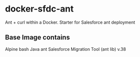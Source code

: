 # docker-sfdc-ant
Ant + curl within a Docker. Starter for Salesforce ant deployment

## Base Image contains

Alpine
bash
Java
ant
Salesforce Migration Tool (ant lib) v.38
